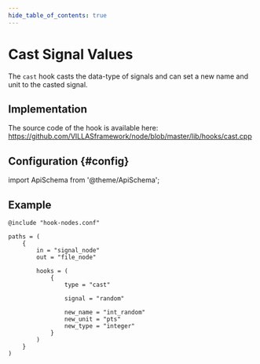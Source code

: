 ```yaml
---
hide_table_of_contents: true
---
```


# Cast Signal Values

The `cast` hook casts the data-type of signals and can set a new name and unit to the casted signal.

## Implementation

The source code of the hook is available here:
https://github.com/VILLASframework/node/blob/master/lib/hooks/cast.cpp

## Configuration {#config}

import ApiSchema from '@theme/ApiSchema';

<ApiSchema id="node" example pointer="#/components/schemas/cast" />

## Example

``` url="external/node/etc/examples/hooks/cast.conf" title="node/etc/examples/hooks/cast.conf"
@include "hook-nodes.conf"

paths = (
	{
		in = "signal_node"
		out = "file_node"

		hooks = (
			{
				type = "cast"

				signal = "random"
				
				new_name = "int_random"
				new_unit = "pts"
				new_type = "integer"
			}
		)
	}
)
```
